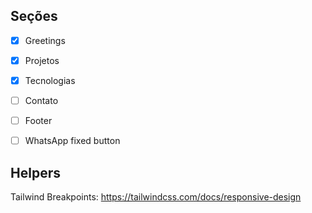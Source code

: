 ## Seções

- [x] Greetings

- [x] Projetos

- [x] Tecnologias

- [ ] Contato

- [ ] Footer

- [ ] WhatsApp fixed button

## Helpers

Tailwind Breakpoints: https://tailwindcss.com/docs/responsive-design
